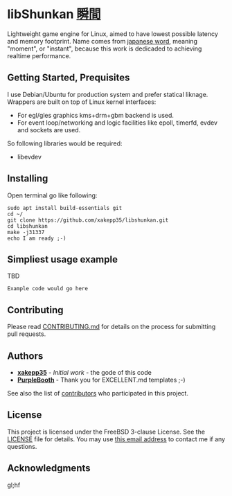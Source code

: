 # libShunkan [瞬間](https://ja.wikipedia.org/wiki/%E7%9E%AC%E9%96%93)

Lightweight game engine for Linux, aimed to have lowest possible latency and memory footprint.
Name comes from [japanese word](https://translate.google.com/translate?hl=en&sl=ja&tl=en&u=https%3A%2F%2Fja.wikipedia.org%2Fwiki%2F%E7%9E%AC%E9%96%93), meaning "moment", or "instant", because this work is dedicaded to achieving realtime performance.

## Getting Started, Prequisites 

I use Debian/Ubuntu for production system and prefer statical liknage. Wrappers are built on top of Linux kernel interfaces:
* For egl/gles graphics kms+drm+gbm backend is used.
* For event loop/networking and logic facilities like epoll, timerfd, evdev and sockets are used.

So following libraries would be required:
* libevdev

## Installing

Open terminal go like following:

```
sudo apt install build-essentials git 
cd ~/
git clone https://github.com/xakepp35/libshunkan.git
cd libshunkan 
make -j31337
echo I am ready ;-)
```

## Simpliest usage example

TBD
```
Example code would go here
```

## Contributing

Please read [CONTRIBUTING.md](https://github.com/xakepp35/libshunkan/blob/master/CONTRIBUTING.md) for details on the process for submitting pull requests.

## Authors

* **[xakepp35](https://github.com/xakepp35)** - *Initial work* - the gode of this code
* **[PurpleBooth](https://gist.github.com/PurpleBooth)** - Thank you for EXCELLENT.md templates ;-)

See also the list of [contributors](https://github.com/xakepp35/libshunkan/contributors) who participated in this project.

## License

This project is licensed under the FreeBSD 3-clause License.
See the [LICENSE](https://github.com/xakepp35/libshunkan/blob/master/LICENSE) file for details.
You may use [this email address](mailto:xakepp35@gmail.com) to contact me if any questions.

## Acknowledgments

gl;hf
